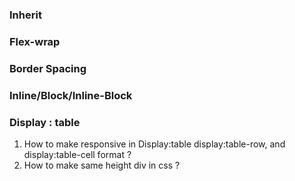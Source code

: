 ### Inherit 
### Flex-wrap 
### Border Spacing 
### Inline/Block/Inline-Block 

### Display : table 
1. How to make responsive in Display:table display:table-row, and display:table-cell format ?
2. How to make same height div in css ?


